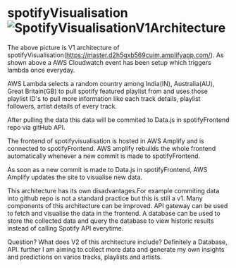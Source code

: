 # spotifyVisualisation![SpotifyVisualisationV1Architecture](https://user-images.githubusercontent.com/36952071/188436855-b6591f43-7611-44f2-8425-565fdf41d87c.png)
The above picture is V1 architecture of spotifyVisualisation(https://master.d2h5gxb569cuim.amplifyapp.com/). 
As shown above a AWS Cloudwatch event has been setup which triggers lambda once everyday.

AWS Lambda selects a random country among India(IN), Australia(AU), Great Britain(GB) to pull spotify featured playlist from and uses those playlist ID's to pull more information like each track details, playlist followers, artist details of every track.

After pulling the data this data will be commited to Data.js in spotifyFrontend repo via gitHub API.

The frontend of spotifyvisualisation is hosted in AWS Amplify and is connected to spotifyFrontend. AWS amplify rebuilds the whole frontend automatically whenever a new commit is made to spotifyFrontend.

As soon as a new commit is made to Data.js in spotifyFrontend, AWS Amplify updates the site to visualise new data.


This architecture has its own disadvantages.For example commiting data into github repo is not a standard practice but this is still a v1. Many components of this architecture can be improved. API gateway can be used to fetch and visualise the data in the frontend. A database can be used to store the collected data and query the database to view historic results instead of calling Spotify API everytime.

Question? What does V2 of this architecture include?
Definitely a Database, API. further I am aiming to collect more data and generate my own insights and predictions on varios tracks, playlists and artists.


